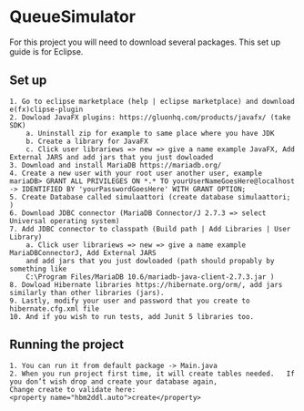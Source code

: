 # QueueSimulator

For this project you will need to download several packages. This set up guide is for Eclipse.   

## Set up   
	1. Go to eclipse marketplace (help | eclipse marketplace) and download e(fx)clipse-plugin   
	2. Dowload JavaFX plugins: https://gluonhq.com/products/javafx/ (take SDK)  
		a. Uninstall zip for example to same place where you have JDK  
		b. Create a library for JavaFX  
		c. Click user librariews => new => give a name example JavaFX, Add External JARS and add jars that you just dowloaded  
	3. Download and install MariaDB https://mariadb.org/  
	4. Create a new user with your root user another user, example   
	mariaDB> GRANT ALL PRIVILEGES ON *.* TO yourUserNameGoesHere@localhost  
    -> IDENTIFIED BY 'yourPasswordGoesHere' WITH GRANT OPTION;  
	5. Create Database called simulaattori (create database simulaattori; )  
	6. Download JDBC connector (MariaDB Connector/J 2.7.3 => select Universal operating system)   
	7. Add JDBC connector to classpath (Build path | Add Libraries | User Library)   
		a. Click user librariews => new => give a name example MariaDBConnectorJ, Add External JARS   
		and add jars that you just dowloaded (path should propably by something like    
		C:\Program Files/MariaDB 10.6/mariadb-java-client-2.7.3.jar )  
	8. Dowload Hibernate libraries https://hibernate.org/orm/, add jars similarly than other libraries (jars).  
	9. Lastly, modify your user and password that you create to hibernate.cfg.xml file  
	10. And if you wish to run tests, add Junit 5 libraries too.   
## Running the project   
	1. You can run it from default package -> Main.java   
	2. When you run project first time, it will create tables needed.   If you don’t wish drop and create your database again,   
	Change create to validate here:   
	<property name="hbm2ddl.auto">create</property>
